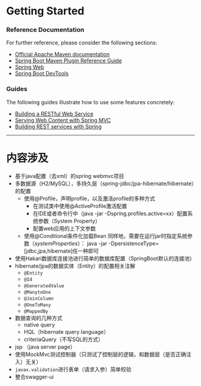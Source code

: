 # Getting Started

### Reference Documentation
For further reference, please consider the following sections:

* [Official Apache Maven documentation](https://maven.apache.org/guides/index.html)
* [Spring Boot Maven Plugin Reference Guide](https://docs.spring.io/spring-boot/docs/2.2.5.RELEASE/maven-plugin/)
* [Spring Web](https://docs.spring.io/spring-boot/docs/2.2.5.RELEASE/reference/htmlsingle/#boot-features-developing-web-applications)
* [Spring Boot DevTools](https://docs.spring.io/spring-boot/docs/2.2.5.RELEASE/reference/htmlsingle/#using-boot-devtools)

### Guides
The following guides illustrate how to use some features concretely:

* [Building a RESTful Web Service](https://spring.io/guides/gs/rest-service/)
* [Serving Web Content with Spring MVC](https://spring.io/guides/gs/serving-web-content/)
* [Building REST services with Spring](https://spring.io/guides/tutorials/bookmarks/)
 

---

# 内容涉及

- 基于java配置（去xml）的spring webmvc项目
- 多数据源（H2/MySQL），多持久层（spring-jdbc/jpa-hibernate/hibernate）的配置
    - 使用@Profile，声明profile，以及激活profile的多种方式
        - 在测试类中使用@ActiveProfile激活配置
        - 在IDE或者命令行中（java -jar -Dspring.profiles.active=xx）配置系统参数（System Property）
        - 配置web应用的上下文参数
    - 使用@Conditional条件化加载Bean
        同样地，需要在运行jar时指定系统参数（*systemProperties*）： java -jar -DpersistenceType=[jdbc,jpa,hibernate]任一种即可
- 使用Hakari数据库连接池进行简单的数据库配置（SpringBoot默认的连接池）
- hibernate/jpa的数据实体（Entity）的配置相关注解
    - `@Entity`
    - `@Id`
    - `@GeneratedValue`
    - `@ManytoOne`
    - `@JoinColumn`
    - `@OneToMany`
    - `@MappedBy`
- 数据查询的几种方式
    - native query
    - HQL（hibernate query language）
    - criteriaQuery（不写SQL的方式）
- jsp （java server page）
- 使用MockMvc测试控制器（只测试了控制层的逻辑，和数据层（是否正确注入）无关）
- `javax.validation`进行表单（请求入参）简单校验
- 整合swagger-ui